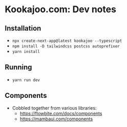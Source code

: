 # Kookajoo.com: Dev notes

## Installation

- `npx create-next-app@latest kookajoo --typescript`
- `npm install -D tailwindcss postcss autoprefixer`
- `yarn install`

## Running

- `yarn run dev`

## Components

- Cobbled together from various libraries:
  - <https://flowbite.com/docs/components>
  - <https://mambaui.com/components>
